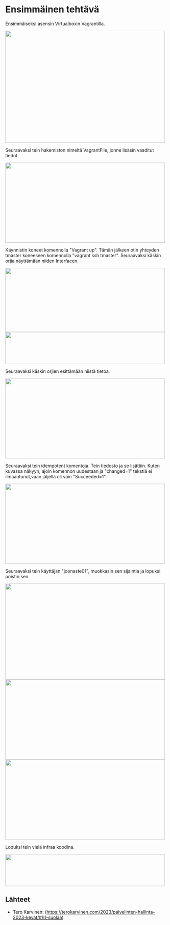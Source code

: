 # Ensimmäinen tehtävä

Ensimmäiseksi asensin Virtualboxin Vagrantilla.

<img src="https://user-images.githubusercontent.com/104196551/229482751-3b7559ab-264c-4bbd-ade4-d9cfc33d880d.png" width="500" height="350" />

Seuraavaksi tein hakemiston nimeltä VagrantFile, jonne lisäsin vaaditut tiedot.

<img src="https://user-images.githubusercontent.com/104196551/229485591-a3a4334f-7eb7-4b15-b27b-3b3a1d7f02f2.png" width="500" height="250" />

Käynnistin koneet komennolla "Vagrant up". Tämän jälkeen otin yhteyden tmaster koneeseen komennolla "vagrant ssh tmaster".
Seuraavaksi käskin orjia näyttämään niiden Interfacen.

<img src="https://user-images.githubusercontent.com/104196551/229491442-1ab227a2-462c-4855-9429-c43e976bee5a.png" width="500" height="200" />

<img src="https://user-images.githubusercontent.com/104196551/229487902-8845114e-bb39-4228-9a3a-9742b590c03f.png" width="500" height="100" />

Seuraavaksi käskin orjien esittämään niistä tietoa.

<img src="https://user-images.githubusercontent.com/104196551/229488849-5c720dc4-3b0e-4b68-8a05-d59518b987f5.png" width="500" height="250" />

Seuraavaksi tein idempotent komentoja. Tein tiedosto ja se lisättiin. Kuten kuvassa näkyyn, ajoin komennon uudestaan ja "changed=1" tekstiä ei ilmaantunut,vaan jäljellä oli vain "Succeeded=1".

<img src="https://user-images.githubusercontent.com/104196551/229489624-e08649f7-35da-4d04-bd17-8896b2808c81.png" width="500" height="250" />

Seuraavaksi tein käyttäjän "joonaste01", muokkasin sen sijaintia ja lopuksi poistin sen.

<img src="https://user-images.githubusercontent.com/104196551/229492508-e9244308-8eb4-4b96-a71a-45afa8dbf84b.png" width="500" height="300" />

<img src="https://user-images.githubusercontent.com/104196551/229492571-5673af6c-6e49-4282-a423-750bfc8096ca.png" width="500" height="250" />

<img src="https://user-images.githubusercontent.com/104196551/229492608-d6159804-567b-44fd-a9be-45ade137d281.png" width="500" height="250" />

Lopuksi tein vielä infraa koodina.

<img src="https://user-images.githubusercontent.com/104196551/229493234-efb7c3a8-707e-42aa-bf05-8d36ee40b2a4.png" width="500" height="100" />

## Lähteet

- Tero Karvinen: (https://terokarvinen.com/2023/palvelinten-hallinta-2023-kevat/#h1-suolaa)

